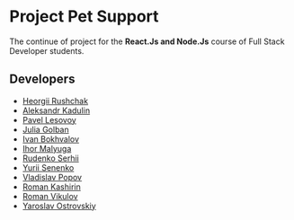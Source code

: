 # Project Pet Support

The continue of project for the **React.Js and Node.Js** course of Full Stack
Developer students.

## Developers

- [Heorgii Rushchak](https://github.com/Heorgii)
- [Aleksandr Kadulin](https://github.com/NilKad)
- [Pavel Lesovoy](https://github.com/PavelLesovoy)
- [Julia Golban](https://github.com/JuliaGolban)
- [Ivan Bokhvalov](https://github.com/bokhvalov)
- [Ihor Malyuga](https://github.com/IhorMal)
- [Rudenko Serhii](https://github.com/rudenkoserhii)
- [Yurii Senenko](https://github.com/YuriiSenenko)
- [Vladislav Popov](https://github.com/StudentVlad5)
- [Roman Kashirin](https://github.com/RomanKashyrin)
- [Roman Vikulov](https://github.com/RomanVikulov)
- [Yaroslav Ostrovskiy](https://github.com/ReddenUA)